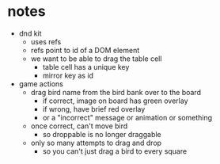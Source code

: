# notes

- dnd kit
    - uses refs
    - refs point to id of a DOM element
    - we want to be able to drag the table cell
        - table cell has a unique key
        - mirror key as id
- game actions
    - drag bird name from the bird bank over to the board
        - if correct, image on board has green overlay
        - if wrong, have brief red overlay
        - or a "incorrect" message or animation or something
    - once correct, can't move bird
        - so droppable is no longer draggable
    - only so many attempts to drag and drop
        - so you can't just drag a bird to every square